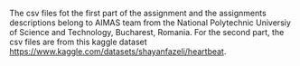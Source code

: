 The csv files fot the first part of the assignment and the assignments descriptions belong to AIMAS team from the National Polytechnic Universiy of Science and Technology, Bucharest, Romania.
For the second part, the csv files are from this kaggle dataset https://www.kaggle.com/datasets/shayanfazeli/heartbeat.